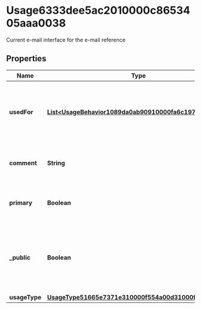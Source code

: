 

# Usage6333dee5ac2010000c8653405aaa0038

Current e-mail interface for the e-mail reference

## Properties

| Name | Type | Description | Notes |
|------------ | ------------- | ------------- | -------------|
|**usedFor** | [**List&lt;UsageBehavior1089da0ab90910000fa6c19789ce0896&gt;**](UsageBehavior1089da0ab90910000fa6c19789ce0896.md) | Usage behaviors for the communication method, such as mailing, billing shipping etc. |  [optional] |
|**comment** | **String** | The description for a given communication method. |  [optional] |
|**primary** | **Boolean** | True if the communication method has any  primary usage type. |  [optional] |
|**_public** | **Boolean** | True if the communication method is public. If no results are returned, the communication method is private. |  [optional] |
|**usageType** | [**UsageType51665e7371e310000f554a00d31000f2**](UsageType51665e7371e310000f554a00d31000f2.md) |  |  [optional] |



